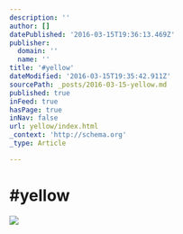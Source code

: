 ```yaml
---
description: ''
author: []
datePublished: '2016-03-15T19:36:13.469Z'
publisher:
  domain: ''
  name: ''
title: '#yellow'
dateModified: '2016-03-15T19:35:42.911Z'
sourcePath: _posts/2016-03-15-yellow.md
published: true
inFeed: true
hasPage: true
inNav: false
url: yellow/index.html
_context: 'http://schema.org'
_type: Article

---
```

# \#yellow
![](https://the-grid-user-content.s3-us-west-2.amazonaws.com/2ee39c89-54d8-4365-99b7-e5d5804a6f95.png)